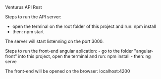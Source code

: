 Venturus API Rest

Steps to run the API server:
   - open the terminal on the root folder of this project and run: npm install
   - then: npm start
  
  The server will start listenning on the port 3000.
  
 Steps to run the front-end angular aplication:
    - go to the folder "angular-front" into this project, 
        open the terminal and run: npm install
    - then: ng serve
    
   The front-end will be opened on the browser: localhost:4200
  
